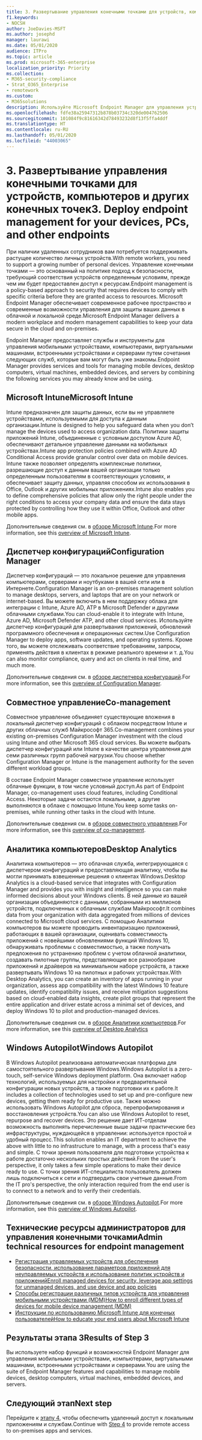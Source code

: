 ```yaml
---
title: 3. Развертывание управления конечными точками для устройств, компьютеров и других конечных точек
f1.keywords:
- NOCSH
author: JoeDavies-MSFT
ms.author: josephd
manager: laurawi
ms.date: 05/01/2020
audience: ITPro
ms.topic: article
ms.prod: microsoft-365-enterprise
localization_priority: Priority
ms.collection:
- M365-security-compliance
- Strat_O365_Enterprise
- remotework
ms.custom:
- M365solutions
description: Используйте Microsoft Endpoint Manager для управления устройствами, компьютерами и другими конечными точками.
ms.openlocfilehash: fdfe38a25947312b878b03734c320de004762506
ms.sourcegitcommit: 101084f9c81616342d78493232d8f13f5ffa4ddf
ms.translationtype: HT
ms.contentlocale: ru-RU
ms.lasthandoff: 05/01/2020
ms.locfileid: "44003065"
---
```

# <a name="3-deploy-endpoint-management-for-your-devices-pcs-and-other-endpoints"></a><span data-ttu-id="be1db-103">3. Развертывание управления конечными точками для устройств, компьютеров и других конечных точек</span><span class="sxs-lookup"><span data-stu-id="be1db-103">3. Deploy endpoint management for your devices, PCs, and other endpoints</span></span>

<span data-ttu-id="be1db-104">При наличии удаленных сотрудников вам потребуется поддерживать растущее количество личных устройств.</span><span class="sxs-lookup"><span data-stu-id="be1db-104">With remote workers, you need to support a growing number of personal devices.</span></span> <span data-ttu-id="be1db-105">Управление конечными точками — это основанный на политике подход к безопасности, требующий соответствия устройств определенным условиям, прежде чем им будет предоставлен доступ к ресурсам.</span><span class="sxs-lookup"><span data-stu-id="be1db-105">Endpoint management is a policy-based approach to security that requires devices to comply with specific criteria before they are granted access to resources.</span></span> <span data-ttu-id="be1db-106">Microsoft Endpoint Manager обеспечивает современное рабочее пространство и современные возможности управления для защиты ваших данных в облачной и локальной среде.</span><span class="sxs-lookup"><span data-stu-id="be1db-106">Microsoft Endpoint Manager delivers a modern workplace and modern management capabilities to keep your data secure in the cloud and on-premises.</span></span> 

<span data-ttu-id="be1db-107">Endpoint Manager предоставляет службы и инструменты для управления мобильными устройствами, компьютерами, виртуальными машинами, встроенными устройствами и серверами путем сочетания следующих служб, которые вам могут быть уже знакомы.</span><span class="sxs-lookup"><span data-stu-id="be1db-107">Endpoint Manager provides services and tools for managing mobile devices, desktop computers, virtual machines, embedded devices, and servers by combining the following services you may already know and be using.</span></span>

## <a name="microsoft-intune"></a><span data-ttu-id="be1db-108">Microsoft Intune</span><span class="sxs-lookup"><span data-stu-id="be1db-108">Microsoft Intune</span></span>

<span data-ttu-id="be1db-109">Intune предназначен для защиты данных, если вы не управляете устройствами, используемыми для доступа к данным организации.</span><span class="sxs-lookup"><span data-stu-id="be1db-109">Intune is designed to help you safeguard data when you don’t manage the devices used to access organization data.</span></span> <span data-ttu-id="be1db-110">Политики защиты приложений Intune, объединенные с условным доступом Azure AD, обеспечивают детальное управление данными на мобильных устройствах.</span><span class="sxs-lookup"><span data-stu-id="be1db-110">Intune app protection policies combined with Azure AD Conditional Access provide granular control over data on mobile devices.</span></span> <span data-ttu-id="be1db-111">Intune также позволяет определять комплексные политики, разрешающие доступ к данным вашей организации только определенным пользователям в соответствующих условиях, и обеспечивает защиту данных, управляя способом их использования в Office, Outlook и других мобильных приложениях.</span><span class="sxs-lookup"><span data-stu-id="be1db-111">Intune also enables you to define comprehensive policies that allow only the right people under the right conditions to access your company data and ensure the data stays protected by controlling how they use it within Office, Outlook and other mobile apps.</span></span>

<span data-ttu-id="be1db-112">Дополнительные сведения см. в [обзоре Microsoft Intune](https://docs.microsoft.com/intune/fundamentals/what-is-intune).</span><span class="sxs-lookup"><span data-stu-id="be1db-112">For more information, see this [overview of Microsoft Intune](https://docs.microsoft.com/intune/fundamentals/what-is-intune).</span></span>

## <a name="configuration-manager"></a><span data-ttu-id="be1db-113">Диспетчер конфигураций</span><span class="sxs-lookup"><span data-stu-id="be1db-113">Configuration Manager</span></span>

<span data-ttu-id="be1db-114">Диспетчер конфигураций — это локальное решение для управления компьютерами, серверами и ноутбуками в вашей сети или в Интернете.</span><span class="sxs-lookup"><span data-stu-id="be1db-114">Configuration Manager is an on-premises management solution to manage desktops, servers, and laptops that are on your network or internet-based.</span></span> <span data-ttu-id="be1db-115">Вы можете включить в нем поддержку облака для интеграции с Intune, Azure AD, ATP в Microsoft Defender и другими облачными службами.</span><span class="sxs-lookup"><span data-stu-id="be1db-115">You can cloud-enable it to integrate with Intune, Azure AD, Microsoft Defender ATP, and other cloud services.</span></span> <span data-ttu-id="be1db-116">Используйте диспетчер конфигураций для развертывания приложений, обновлений программного обеспечения и операционных систем.</span><span class="sxs-lookup"><span data-stu-id="be1db-116">Use Configuration Manager to deploy apps, software updates, and operating systems.</span></span> <span data-ttu-id="be1db-117">Кроме того, вы можете отслеживать соответствие требованиям, запросы, применять действия в клиентах в режиме реального времени и т. д.</span><span class="sxs-lookup"><span data-stu-id="be1db-117">You can also monitor compliance, query and act on clients in real time, and much more.</span></span>

<span data-ttu-id="be1db-118">Дополнительные сведения см. в [обзоре диспетчера конфигураций](https://docs.microsoft.com/configmgr/core/understand/introduction).</span><span class="sxs-lookup"><span data-stu-id="be1db-118">For more information, see this [overview of Configuration Manager](https://docs.microsoft.com/configmgr/core/understand/introduction).</span></span>

## <a name="co-management"></a><span data-ttu-id="be1db-119">Совместное управление</span><span class="sxs-lookup"><span data-stu-id="be1db-119">Co-management</span></span>

<span data-ttu-id="be1db-120">Совместное управление объединяет существующие вложения в локальный диспетчер конфигураций с облаком посредством Intune и других облачных служб Майкрософт 365.</span><span class="sxs-lookup"><span data-stu-id="be1db-120">Co-management combines your existing on-premises Configuration Manager investment with the cloud using Intune and other Microsoft 365 cloud services.</span></span> <span data-ttu-id="be1db-121">Вы можете выбрать диспетчер конфигураций или Intune в качестве центра управления для семи различных групп рабочей нагрузки.</span><span class="sxs-lookup"><span data-stu-id="be1db-121">You choose whether Configuration Manager or Intune is the management authority for the seven different workload groups.</span></span>

<span data-ttu-id="be1db-122">В составе Endpoint Manager совместное управление использует облачные функции, в том числе условный доступ.</span><span class="sxs-lookup"><span data-stu-id="be1db-122">As part of Endpoint Manager, co-management uses cloud features, including Conditional Access.</span></span> <span data-ttu-id="be1db-123">Некоторые задачи остаются локальными, а другие выполняются в облаке с помощью Intune.</span><span class="sxs-lookup"><span data-stu-id="be1db-123">You keep some tasks on-premises, while running other tasks in the cloud with Intune.</span></span>

<span data-ttu-id="be1db-124">Дополнительные сведения см. в [обзоре совместного управления](https://docs.microsoft.com/configmgr/comanage/overview).</span><span class="sxs-lookup"><span data-stu-id="be1db-124">For more information, see this [overview of co-management](https://docs.microsoft.com/configmgr/comanage/overview).</span></span>

## <a name="desktop-analytics"></a><span data-ttu-id="be1db-125">Аналитика компьютеров</span><span class="sxs-lookup"><span data-stu-id="be1db-125">Desktop Analytics</span></span>

<span data-ttu-id="be1db-126">Аналитика компьютеров — это облачная служба, интегрирующаяся с диспетчером конфигураций и предоставляющая аналитику, чтобы вы могли принимать взвешенные решения о клиентах Windows.</span><span class="sxs-lookup"><span data-stu-id="be1db-126">Desktop Analytics is a cloud-based service that integrates with Configuration Manager and provides you with insight and intelligence so you can make informed decisions about your Windows clients.</span></span> <span data-ttu-id="be1db-127">В ней данные из вашей организации объединяются с данными, собранными из миллионов устройств, подключенных к облачным службам Майкрософт.</span><span class="sxs-lookup"><span data-stu-id="be1db-127">It combines data from your organization with data aggregated from millions of devices connected to Microsoft cloud services.</span></span> <span data-ttu-id="be1db-128">С помощью Аналитики компьютеров вы можете проводить инвентаризацию приложений, работающих в вашей организации, оценивать совместимость приложений с новейшими обновлениями функций Windows 10, обнаруживать проблемы с совместимостью, а также получать предложения по устранению проблем с учетом облачной аналитики, создавать пилотные группы, представляющие все разнообразие приложений и драйверов на минимальном наборе устройств, а также развертывать Windows 10 на пилотных и рабочих устройствах.</span><span class="sxs-lookup"><span data-stu-id="be1db-128">With Desktop Analytics, you can create an inventory of apps running in your organization, assess app compatibility with the latest Windows 10 feature updates, identify compatibility issues, and receive mitigation suggestions based on cloud-enabled data insights, create pilot groups that represent the entire application and driver estate across a minimal set of devices, and deploy Windows 10 to pilot and production-managed devices.</span></span>

<span data-ttu-id="be1db-129">Дополнительные сведения см. в [обзоре Аналитики компьютеров](https://docs.microsoft.com/configmgr/desktop-analytics/overview).</span><span class="sxs-lookup"><span data-stu-id="be1db-129">For more information, see this [overview of Desktop Analytics](https://docs.microsoft.com/configmgr/desktop-analytics/overview)</span></span>

## <a name="windows-autopilot"></a><span data-ttu-id="be1db-130">Windows Autopilot</span><span class="sxs-lookup"><span data-stu-id="be1db-130">Windows Autopilot</span></span>

<span data-ttu-id="be1db-131">В Windows Autopilot реализована автоматическая платформа для самостоятельного развертывания Windows.</span><span class="sxs-lookup"><span data-stu-id="be1db-131">Windows Autopilot is a zero-touch, self-service Windows deployment platform.</span></span> <span data-ttu-id="be1db-132">Она включает набор технологий, используемых для настройки и предварительной конфигурации новых устройств, а также подготовки их к работе.</span><span class="sxs-lookup"><span data-stu-id="be1db-132">It includes a collection of technologies used to set up and pre-configure new devices, getting them ready for productive use.</span></span> <span data-ttu-id="be1db-133">Также можно использовать Windows Autopilot для сброса, перепрофилирования и восстановления устройств.</span><span class="sxs-lookup"><span data-stu-id="be1db-133">You can also use Windows Autopilot to reset, repurpose and recover devices.</span></span> <span data-ttu-id="be1db-134">Это решение дает ИТ-отделам возможность выполнять перечисленные выше задачи практические без инфраструктуры, нуждающейся в управлении: используется простой и удобный процесс.</span><span class="sxs-lookup"><span data-stu-id="be1db-134">This solution enables an IT department to achieve the above with little to no infrastructure to manage, with a process that's easy and simple.</span></span> <span data-ttu-id="be1db-135">С точки зрения пользователя для подготовки устройства к работе достаточно нескольких простых действий.</span><span class="sxs-lookup"><span data-stu-id="be1db-135">From the user's perspective, it only takes a few simple operations to make their device ready to use.</span></span> <span data-ttu-id="be1db-136">С точки зрения ИТ-специалиста пользователь должен лишь подключиться к сети и подтвердить свои учетные данные.</span><span class="sxs-lookup"><span data-stu-id="be1db-136">From the IT pro's perspective, the only interaction required from the end user is to connect to a network and to verify their credentials.</span></span>

<span data-ttu-id="be1db-137">Дополнительные сведения см. в [обзоре Windows Autopilot](https://docs.microsoft.com/windows/deployment/windows-autopilot/windows-autopilot).</span><span class="sxs-lookup"><span data-stu-id="be1db-137">For more information, see this [overview of Windows Autopilot](https://docs.microsoft.com/windows/deployment/windows-autopilot/windows-autopilot).</span></span>

## <a name="admin-technical-resources-for-endpoint-management"></a><span data-ttu-id="be1db-138">Технические ресурсы администраторов для управления конечными точками</span><span class="sxs-lookup"><span data-stu-id="be1db-138">Admin technical resources for endpoint management</span></span>

- [<span data-ttu-id="be1db-139">Регистрация управляемых устройств для обеспечения безопасности, использование параметров приложений для неуправляемых устройств и использование политик устройств и приложений</span><span class="sxs-lookup"><span data-stu-id="be1db-139">Enroll managed devices for security, leverage app settings for unmanaged devices, and use device and app policies</span></span>](https://docs.microsoft.com/microsoft-365/enterprise/mobility-infrastructure)
- [<span data-ttu-id="be1db-140">Способы регистрации различных типов устройств для управления мобильными устройствами (MDM)</span><span class="sxs-lookup"><span data-stu-id="be1db-140">How to enroll different types of devices for mobile device management (MDM)</span></span>](https://docs.microsoft.com/mem/intune/enrollment/device-enrollment)
- [<span data-ttu-id="be1db-141">Инструкции по использованию Microsoft Intune для конечных пользователей</span><span class="sxs-lookup"><span data-stu-id="be1db-141">How to educate your end users about Microsoft Intune</span></span>](https://docs.microsoft.com/mem/intune/fundamentals/end-user-educate)
 
## <a name="results-of-step-3"></a><span data-ttu-id="be1db-142">Результаты этапа 3</span><span class="sxs-lookup"><span data-stu-id="be1db-142">Results of Step 3</span></span>

<span data-ttu-id="be1db-143">Вы используете набор функций и возможностей Endpoint Manager для управления мобильными устройствами, компьютерами, виртуальными машинами, встроенными устройствами и серверами.</span><span class="sxs-lookup"><span data-stu-id="be1db-143">You are using the suite of Endpoint Manager features and capabilities to manage mobile devices, desktop computers, virtual machines, embedded devices, and servers.</span></span>

## <a name="next-step"></a><span data-ttu-id="be1db-144">Следующий этап</span><span class="sxs-lookup"><span data-stu-id="be1db-144">Next step</span></span>

<span data-ttu-id="be1db-145">Перейдите к [этапу 4](empower-people-to-work-remotely-teams-productivity-apps.md), чтобы обеспечить удаленный доступ к локальным приложениям и службам.</span><span class="sxs-lookup"><span data-stu-id="be1db-145">Continue with [Step 4](empower-people-to-work-remotely-teams-productivity-apps.md) to provide remote access to on-premises apps and services.</span></span>
